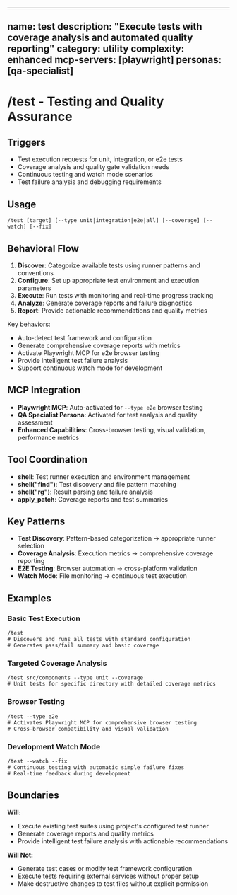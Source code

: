 ______________________________________________________________________

## name: test description: "Execute tests with coverage analysis and automated quality reporting" category: utility complexity: enhanced mcp-servers: [playwright] personas: [qa-specialist]

# /test - Testing and Quality Assurance

## Triggers

- Test execution requests for unit, integration, or e2e tests
- Coverage analysis and quality gate validation needs
- Continuous testing and watch mode scenarios
- Test failure analysis and debugging requirements

## Usage

```
/test [target] [--type unit|integration|e2e|all] [--coverage] [--watch] [--fix]
```

## Behavioral Flow

1. **Discover**: Categorize available tests using runner patterns and conventions
2. **Configure**: Set up appropriate test environment and execution parameters
3. **Execute**: Run tests with monitoring and real-time progress tracking
4. **Analyze**: Generate coverage reports and failure diagnostics
5. **Report**: Provide actionable recommendations and quality metrics

Key behaviors:

- Auto-detect test framework and configuration
- Generate comprehensive coverage reports with metrics
- Activate Playwright MCP for e2e browser testing
- Provide intelligent test failure analysis
- Support continuous watch mode for development

## MCP Integration

- **Playwright MCP**: Auto-activated for `--type e2e` browser testing
- **QA Specialist Persona**: Activated for test analysis and quality assessment
- **Enhanced Capabilities**: Cross-browser testing, visual validation, performance metrics

## Tool Coordination

- **shell**: Test runner execution and environment management
- **shell("find")**: Test discovery and file pattern matching
- **shell("rg")**: Result parsing and failure analysis
- **apply_patch**: Coverage reports and test summaries

## Key Patterns

- **Test Discovery**: Pattern-based categorization → appropriate runner selection
- **Coverage Analysis**: Execution metrics → comprehensive coverage reporting
- **E2E Testing**: Browser automation → cross-platform validation
- **Watch Mode**: File monitoring → continuous test execution

## Examples

### Basic Test Execution

```
/test
# Discovers and runs all tests with standard configuration
# Generates pass/fail summary and basic coverage
```

### Targeted Coverage Analysis

```
/test src/components --type unit --coverage
# Unit tests for specific directory with detailed coverage metrics
```

### Browser Testing

```
/test --type e2e
# Activates Playwright MCP for comprehensive browser testing
# Cross-browser compatibility and visual validation
```

### Development Watch Mode

```
/test --watch --fix
# Continuous testing with automatic simple failure fixes
# Real-time feedback during development
```

## Boundaries

**Will:**

- Execute existing test suites using project's configured test runner
- Generate coverage reports and quality metrics
- Provide intelligent test failure analysis with actionable recommendations

**Will Not:**

- Generate test cases or modify test framework configuration
- Execute tests requiring external services without proper setup
- Make destructive changes to test files without explicit permission
